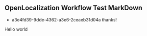 ## OpenLocalization Workflow Test MarkDown
* a3e4fd39-9dde-4362-a3e6-2ceaeb31d04a 
thanks!

Hello world